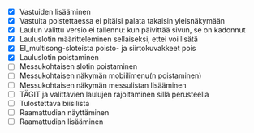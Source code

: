 - [x] Vastuiden lisääminen
- [x] Vastuita poistettaessa ei pitäisi palata takaisin yleisnäkymään
- [x] Laulun valittu versio ei tallennu: kun päivittää sivun, se on kadonnut
- [x] Lauluslotin määritteleminen sellaiseksi, ettei voi lisätä
- [x] EI_multisong-sloteista poisto- ja siirtokuvakkeet pois
- [x] Lauluslotin poistaminen
- [ ] Messukohtaisen slotin poistaminen
- [ ] Messukohtaisen näkymän mobiilimenu(n poistaminen)
- [ ] Messukohtaisen näkymän messulistan lisääminen
- [ ] TÄGIT ja valittavien laulujen rajoitaminen sillä perusteella
- [ ] Tulostettava biisilista
- [ ] Raamattudian näyttäminen
- [ ] Raamattudian lisääminen
